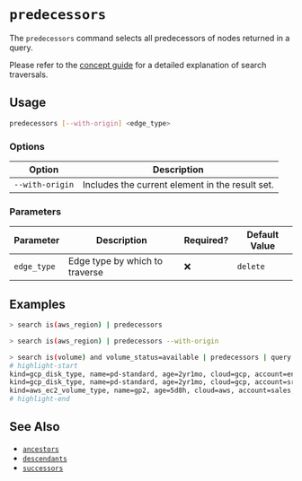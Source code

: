 # `predecessors`

The `predecessors` command selects all predecessors of nodes returned in a query.

Please refer to the [concept guide](../../concepts/search/traversals.md#by-depth) for a detailed explanation of search traversals.

## Usage

```bash
predecessors [--with-origin] <edge_type>
```

### Options

| Option          | Description                                     |
| --------------- | ----------------------------------------------- |
| `--with-origin` | Includes the current element in the result set. |

### Parameters

| Parameter   | Description                    | Required? | Default Value |
| ----------- | ------------------------------ | --------- | ------------- |
| `edge_type` | Edge type by which to traverse | ❌        | `delete`      |

## Examples

```bash title="Equivalent to query is(aws_region) <--"
> search is(aws_region) | predecessors
```

```bash title="Equivalent to query is(aws_region) <-[0:1]-"
> search is(aws_region) | predecessors --with-origin
```

```bash
> search is(volume) and volume_status=available | predecessors | query is(volume_type)
# highlight-start
​kind=gcp_disk_type, name=pd-standard, age=2yr1mo, cloud=gcp, account=eng, region=us-central1, zone=us-central1-a
​kind=gcp_disk_type, name=pd-standard, age=2yr1mo, cloud=gcp, account=sre, region=us-central1, zone=us-central1-a
​kind=aws_ec2_volume_type, name=gp2, age=5d8h, cloud=aws, account=sales, region=us-west-2
# highlight-end
```

## See Also

- [`ancestors`](./ancestors.md)
- [`descendants`](./descendants.md)
- [`successors`](./successors.md)
